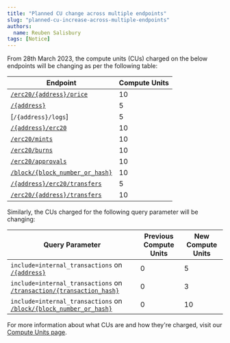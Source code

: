 ```yaml
---
title: "Planned CU change across multiple endpoints"
slug: "planned-cu-increase-across-multiple-endpoints"
authors:
  name: Reuben Salisbury
tags: [Notice]
---
```


From 28th March 2023, the compute units (CUs) charged on the below endpoints will be changing as per the following table:

| Endpoint                                                                                | Compute Units |
| --------------------------------------------------------------------------------------- | ------------- |
| [`/erc20/{address}/price`](/web3-data-api/evm/reference/get-token-price)                | 10            |
| [`/{address}`](/web3-data-api/evm/reference/get-wallet-transactions)                    | 5             |
| [`/{address}/logs`]                                                                     | 5             |
| [`/{address}/erc20`](/web3-data-api/evm/reference/get-wallet-token-balances)            | 10            |
| [`/erc20/mints`](/web3-data-api/evm/reference/get-erc20-mints)                      | 10            |
| [`/erc20/burns`](/web3-data-api/evm/reference/get-erc20-burns)                      | 10            |
| [`/erc20/approvals`](/web3-data-api/evm/reference/get-erc20-approvals)              | 10            |
| [`/block/{block_number_or_hash}`](/web3-data-api/evm/reference/get-block)               | 10            |
| [`/{address}/erc20/transfers`](/web3-data-api/evm/reference/get-wallet-token-transfers) | 5             |
| [`/erc20/{address}/transfers`](/web3-data-api/evm/reference/get-token-transfers)        | 10            |

Similarly, the CUs charged for the following query parameter will be changing:

| Query Parameter                                                                                                      | Previous Compute Units | New Compute Units |
| -------------------------------------------------------------------------------------------------------------------- | ---------------------- | ----------------- |
| `include=internal_transactions` on [`/{address}`](/web3-data-api/evm/reference/get-wallet-transactions)              | 0                      | 5                 |
| `include=internal_transactions` on [`/transaction/{transaction_hash}`](/web3-data-api/evm/reference/get-transaction) | 0                      | 3                 |
| `include=internal_transactions` on [`/block/{block_number_or_hash}`](/web3-data-api/evm/reference/get-block)         | 0                      | 10                |

For more information about what CUs are and how they're charged, visit our [Compute Units page](/web3-data-api/evm/reference/compute-units-cu).
